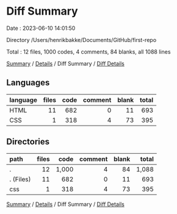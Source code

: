 # Diff Summary

Date : 2023-06-10 14:01:50

Directory /Users/henrikbakke/Documents/GitHub/first-repo

Total : 12 files,  1000 codes, 4 comments, 84 blanks, all 1088 lines

[Summary](results.md) / [Details](details.md) / Diff Summary / [Diff Details](diff-details.md)

## Languages
| language | files | code | comment | blank | total |
| :--- | ---: | ---: | ---: | ---: | ---: |
| HTML | 11 | 682 | 0 | 11 | 693 |
| CSS | 1 | 318 | 4 | 73 | 395 |

## Directories
| path | files | code | comment | blank | total |
| :--- | ---: | ---: | ---: | ---: | ---: |
| . | 12 | 1,000 | 4 | 84 | 1,088 |
| . (Files) | 11 | 682 | 0 | 11 | 693 |
| css | 1 | 318 | 4 | 73 | 395 |

[Summary](results.md) / [Details](details.md) / Diff Summary / [Diff Details](diff-details.md)